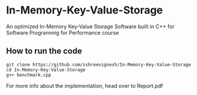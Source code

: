 # In-Memory-Key-Value-Storage #
An optimized In-Memory Key-Value Storage Software built in C++ for Software Programmig for Performance course

## How to run the code ##
   ```
   git clone https://github.com/sshreevignesh/In-Memory-Key-Value-Storage
   cd In-Memory-Key-Value-Storage
   g++ benchmark.cpp
   ```
   
For more info about the implementation, head over to Report.pdf

